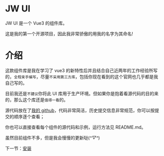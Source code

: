 # JW UI

JW UI 是一个 Vue3 的组件库。

这是我的第一个开源项目，因此我非常骄傲的用我的名字为其命名!

# 介绍

这款组件库是我在学习了 vue3 的新特性后并且结合自己近两年的工作经验所写的，`全程亲手编写`，尽量`不采用第三方库`，包括你现在看到的这个官网也几乎都是我自己写的。

目前我还是`不建议`你将此 UI 库用于生产环境。但如果你是抱着看源代码的目的来的，那么这个库还是`值得一看`的。

源代码放在了[我的 github](https://github.com/coderyjw/jw-ui)，代码非常简洁，历史提交信息非常规范，你可以按提交的顺序逐个查看；

你也可以直接查看每个组件的源代码和示例，运行方法见 README.md。

虽然目前组件不多，但是我会慢慢的更新哒(_^▽^_)

下一节：[安装](#/doc/install)
